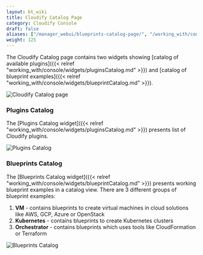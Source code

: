 ```yaml
---
layout: bt_wiki
title: Cloudify Catalog Page
category: Cloudify Console
draft: false
aliases: ["/manager_webui/blueprints-catalog-page/", "/working_with/console/blueprints-catalog-page/", "/working_with/console/cloudify-catalog-page/"]
weight: 125
---
```


The Cloudify Catalog page contains two widgets showing [catalog of available plugins]({{< relref "working_with/console/widgets/pluginsCatalog.md" >}}) and [catalog of blueprint examples]({{< relref "working_with/console/widgets/blueprintCatalog.md" >}}). 

![Cloudify Catalog page]( /images/ui/pages/cloudify-catalog-page.png )


### Plugins Catalog

The [Plugins Catalog widget]({{< relref "working_with/console/widgets/pluginsCatalog.md" >}}) presents list of Cloudify plugins.

![Plugins Catalog]( /images/ui/widgets/plugins-catalog.png )


### Blueprints Catalog

The [Blueprints Catalog widget]({{< relref "working_with/console/widgets/blueprintCatalog.md" >}}) presents working blueprint examples in a catalog view. 
There are 3 different groups of blueprint examples: 

1. **VM** - contains blueprints to create virtual machines in cloud solutions like AWS, GCP, Azure or OpenStack
1. **Kubernetes** - contains blueprints to create Kubernetes clusters 
1. **Orchestrator** - contains blueprints which uses tools like CloudFormation or Terraform

![Blueprints Catalog]( /images/ui/pages/blueprints-catalog.png )

